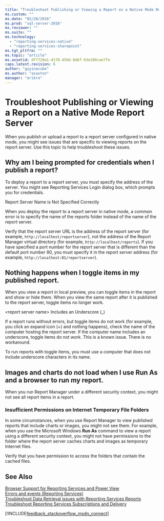 ```yaml
---
title: "Troubleshoot Publishing or Viewing a Report on a Native Mode Report Server | Microsoft Docs"
ms.custom: ""
ms.date: "02/28/2016"
ms.prod: "sql-server-2016"
ms.reviewer: ""
ms.suite: ""
ms.technology: 
  - "reporting-services-native"
  - "reporting-services-sharepoint"
ms.tgt_pltfrm: ""
ms.topic: "article"
ms.assetid: df7720a1-d178-45bb-8d6f-63e208cae7fe
caps.latest.revision: 6
author: "guyinacube"
ms.author: "asaxton"
manager: "erikre"
---
```

# Troubleshoot Publishing or Viewing a Report on a Native Mode Report Server
  
  
  
When you publish or upload a report to a report server configured in native mode, you might see issues that are specific to viewing reports on the report server. Use this topic to help troubleshoot these issues.   
  
## Why am I being prompted for credentials when I publish a report?  
To deploy a report to a report server, you must specify the address of the server. You might see Reporting Services Login dialog box, which prompts you for credentials.   
  
Report Server Name is Not Specified Correctly  
  
  
When you deploy the report to a report server in native mode, a common error is to specify the name of the reports folder instead of the name of the report server.   
  
Verify that the report server URL is the address of the report server (for example, `http://localhost/reportserver`), not the address of the Report Manager virtual directory (for example, `http://localhost/reports`). If you have specified a port number for the report server that is different than the default port number 80, you must specify it in the report server address (for example, `http://localhost:81/reportserver`).   
  
 ## Nothing happens when I toggle items in my published report.  
  When you view a report in local preview, you can toggle items in the report and show or hide them. When you view the same report after it is published to the report server, toggle items no longer work.   
  
\<report server name> Includes an Underscore (_)  
  
If a report runs without errors, but toggle items do not work (for example, you click an expand icon (+) and nothing happens), check the name of the computer hosting the report server. If the computer name includes an underscore, toggle items do not work. This is a known issue. There is no workaround.   
  
To run reports with toggle items, you must use a computer that does not include underscore characters in its name.  
  
## Images and charts do not load when I use Run As and a browser to run my report.  
When you run Report Manager under a different security context, you might not see all report items in a report.   
  
### Insufficient Permissions on Internet Temporary File Folders  
  
In some circumstances, when you use Report Manager to view published reports that include charts or images, you might not see them. For example, when you use the Microsoft Windows **Run As** command to view a report using a different security context, you might not have permissions to the folder where the report server caches charts and images as temporary Internet files.   
  
Verify that you have permission to access the folders that contain the cached files.   
    
## See Also  
[Browser Support for Reporting Services and Power View](../../reporting-services/browser-support-for-reporting-services-and-power-view.md)  
[Errors and events (Reporting Services)](../../reporting-services/troubleshooting/errors-and-events-reference-reporting-services.md)  
[Troubleshoot Data Retrieval issues with Reporting Services Reports](../../reporting-services/troubleshooting/troubleshoot-data-retrieval-issues-with-reporting-services-reports.md)  
[Troubleshoot Reporting Services Subscriptions and Delivery](../../reporting-services/troubleshooting/troubleshoot-reporting-services-subscriptions-and-delivery.md)  
  
  

[!INCLUDE[feedback_stackoverflow_msdn_connect](../../includes/feedback-stackoverflow-msdn-connect.md)]

